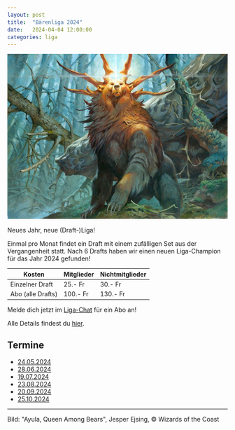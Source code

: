 ```yaml
---
layout: post
title:  "Bärenliga 2024"
date:   2024-04-04 12:00:00
categories: liga
---
```


![Ayula, Queen Among Bears; Jesper Ejsing; Wizards of the Coast](../assets/img/ayula.jpg)

Neues Jahr, neue (Draft-)Liga!

Einmal pro Monat findet ein Draft mit einem zufälligen Set aus der Vergangenheit statt.
Nach 6 Drafts haben wir einen neuen Liga-Champion für das Jahr 2024 gefunden!

| Kosten               | Mitglieder | Nichtmitglieder |
|----------------------|------------|-----------------|
| Einzelner Draft      | 25.- Fr    | 30.- Fr         |
| Abo (alle Drafts)    | 100.- Fr   | 130.- Fr        |

Melde dich jetzt im [Liga-Chat](https://chat.whatsapp.com/JHWYOnZegQ0ByJOWCJaosH) für ein Abo an!

Alle Details findest du [hier](/liga/uebersicht).

## Termine

-  [24.05.2024](/event/2024-05-24-liga)
-  [28.06.2024](/event/2024-06-28-liga)
-  [19.07.2024](/event/2024-07-19-liga)
-  [23.08.2024](/event/2024-08-23-liga)
-  [20.09.2024](/event/2024-09-20-liga)
-  [25.10.2024](/event/2024-10-25-liga)

---

Bild: "Ayula, Queen Among Bears", Jesper Ejsing, © Wizards of the Coast
